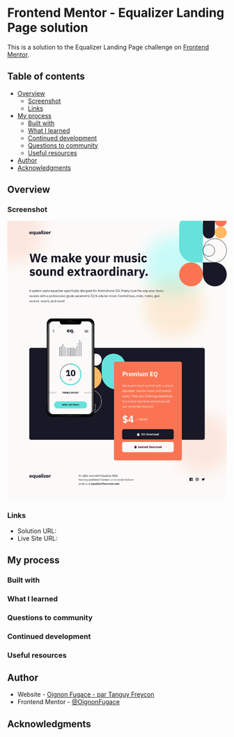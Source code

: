 # Frontend Mentor - Equalizer Landing Page solution

This is a solution to the Equalizer Landing Page challenge on [Frontend Mentor](https://www.frontendmentor.io/).

## Table of contents

- [Overview](#overview)
	- [Screenshot](#screenshot)
	- [Links](#links)
- [My process](#my-process)
	- [Built with](#built-with)
	- [What I learned](#what-i-learned)
	- [Continued development](#continued-development)
	- [Questions to community](#questions-to-community)
	- [Useful resources](#useful-resources)
- [Author](#author)
- [Acknowledgments](#acknowledgments)

## Overview

### Screenshot

![](./Screenshot.png)

### Links

- Solution URL: 
- Live Site URL: 

## My process

### Built with


### What I learned


### Questions to community


### Continued development


### Useful resources


## Author

- Website - [Oignon Fugace - par Tanguy Freycon](https://oignonfugace.com/)
- Frontend Mentor - [@OignonFugace](https://www.frontendmentor.io/profile/OignonFugace)

## Acknowledgments


